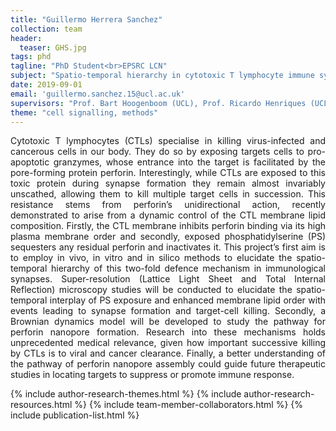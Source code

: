 ```yaml
---
title: "Guillermo Herrera Sanchez"
collection: team
header:
  teaser: GHS.jpg
tags: phd
tagline: "PhD Student<br>EPSRC LCN"
subject: "Spatio-temporal hierarchy in cytotoxic T lymphocyte immune synapse formation and perforin pore assembly"
date: 2019-09-01
email: 'guillermo.sanchez.15@ucl.ac.uk'
supervisors: "Prof. Bart Hoogenboom (UCL), Prof. Ricardo Henriques (UCL)"
theme: "cell signalling, methods"
---
```

<p align= "justify">
Cytotoxic T lymphocytes (CTLs) specialise in killing virus-infected and cancerous cells in our body. They do so by exposing targets cells to pro-apoptotic granzymes, whose entrance into the target is facilitated by the pore-forming protein perforin. Interestingly, while CTLs are exposed to this toxic protein during synapse formation they remain almost invariably unscathed, allowing them to kill multiple target cells in succession. This resistance stems from perforin’s unidirectional action, recently demonstrated to arise from a dynamic control of the CTL membrane lipid composition. Firstly, the CTL membrane inhibits perforin binding via its high plasma membrane order and secondly, exposed phosphatidylserine (PS) sequesters any residual perforin and inactivates it. This project’s first aim is to employ in vivo, in vitro and in silico methods to elucidate the spatio-temporal hierarchy of this two-fold defence mechanism in immunological synapses. Super-resolution (Lattice Light Sheet and Total Internal Reflection) microscopy studies will be conducted to elucidate the spatio-temporal interplay of PS exposure and enhanced membrane lipid order with events leading to synapse formation and target-cell killing. Secondly, a Brownian dynamics model will be developed to study the pathway for perforin nanopore formation. Research into these mechanisms holds unprecedented medical relevance, given how important successive killing by CTLs is to viral and cancer clearance. Finally, a better understanding of the pathway of perforin nanopore assembly could guide future therapeutic studies in locating targets to suppress or promote immune response.

{% include author-research-themes.html %}
{% include author-research-resources.html %}
{% include team-member-collaborators.html %}
{% include publication-list.html %}
